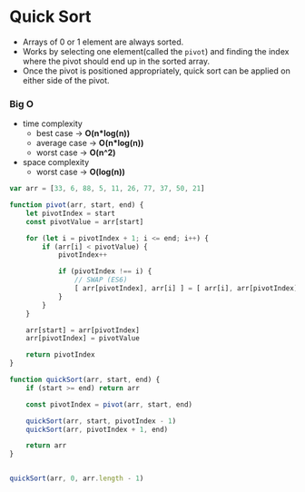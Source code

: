 # Quick Sort

- Arrays of 0 or 1 element are always sorted.
- Works by selecting one element(called the `pivot`) and finding the index where the pivot should end up in the sorted array.
- Once the pivot is positioned appropriately, quick sort can be applied on either side of the pivot.

### Big O
- time complexity
  - best case -> **O(n\*log(n))**
  - average case -> **O(n\*log(n))**
  - worst case -> **O(n^2)**
- space complexity
  - worst case -> **O(log(n))**

```javascript
var arr = [33, 6, 88, 5, 11, 26, 77, 37, 50, 21]

function pivot(arr, start, end) {
    let pivotIndex = start
    const pivotValue = arr[start]

    for (let i = pivotIndex + 1; i <= end; i++) {
        if (arr[i] < pivotValue) {
            pivotIndex++

            if (pivotIndex !== i) {
                // SWAP (ES6)
                [ arr[pivotIndex], arr[i] ] = [ arr[i], arr[pivotIndex] ]
            }
        }
    }

    arr[start] = arr[pivotIndex]
    arr[pivotIndex] = pivotValue

    return pivotIndex
}

function quickSort(arr, start, end) {
    if (start >= end) return arr

    const pivotIndex = pivot(arr, start, end)

    quickSort(arr, start, pivotIndex - 1)
    quickSort(arr, pivotIndex + 1, end)

    return arr
}


quickSort(arr, 0, arr.length - 1)

```